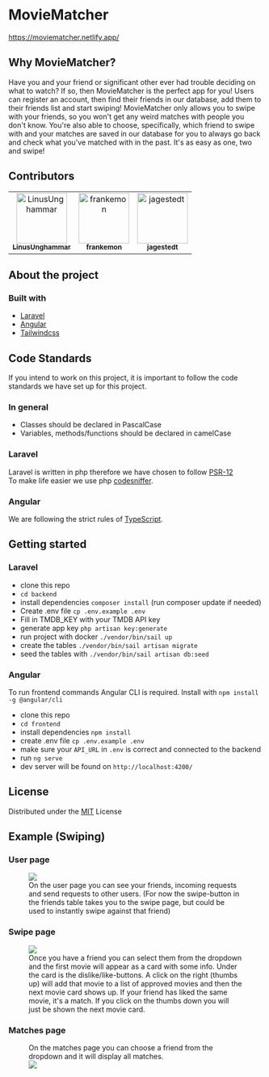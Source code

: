 # MovieMatcher
https://moviematcher.netlify.app/

## Why MovieMatcher?
Have you and your friend or significant other ever had trouble deciding on what to watch? If so, then MovieMatcher is the perfect app for you! Users can register an account, then find their friends in our database, add them to their friends list and start swiping! MovieMatcher only allows you to swipe with your friends, so you won't get any weird matches with people you don't know. You're also able to choose, specifically, which friend to swipe with and your matches are saved in our database for you to always go back and check what you've matched with in the past. It's as easy as one, two and swipe!

## Contributors
<table>
  <tr>
    <td align="center">
        <a href="https://github.com/LinusUnghammar">
            <img src="https://avatars.githubusercontent.com/u/70320500?v=4" width="100;" alt="LinusUnghammar"/>
            <br />
            <sub><b>LinusUnghammar</b></sub>
        </a>
    </td>
    <td align="center">
        <a href="https://github.com/frankemon">
            <img src="https://avatars.githubusercontent.com/u/70698241?v=4" width="100;" alt="frankemon"/>
            <br />
            <sub><b>frankemon</b></sub>
        </a>
    </td>
    <td align="center">
        <a href="https://github.com/jagestedt">
            <img src="https://avatars.githubusercontent.com/u/72127499?v=4" width="100;" alt="jagestedt"/>
            <br />
            <sub><b>jagestedt</b></sub>
        </a>
    </td>
  </tr>
</table>

## About the project

### Built with
- [Laravel](https://laravel.com/)
- [Angular](https://angular.io/)
- [Tailwindcss](https://tailwindcss.com/)

## Code Standards
If you intend to work on this project, it is important to follow the code standards we have set up for this project.

### In general
- Classes should be declared in PascalCase
- Variables, methods/functions should be declared in camelCase

### Laravel
Laravel is written in php therefore we have chosen to follow [PSR-12](https://www.php-fig.org/psr/psr-12/)<br/>
To make life easier we use php [codesniffer](https://github.com/squizlabs/PHP_CodeSniffer).

### Angular
We are following the strict rules of [TypeScript](https://www.typescriptlang.org/).

## Getting started

### Laravel 
- clone this repo
- `cd backend`
- install dependencies `composer install` (run composer update if needed)
- Create .env file `cp .env.example .env`
- Fill in TMDB_KEY with your TMDB API key
- generate app key `php artisan key:generate` 
- run project with docker `./vendor/bin/sail up`
- create the tables `./vendor/bin/sail artisan migrate`
- seed the tables with `./vendor/bin/sail artisan db:seed`

### Angular 
To run frontend commands Angular CLI is required. Install with `npm install -g @angular/cli` 
- clone this repo
- `cd frontend`
- install dependencies `npm install`
- create .env file `cp .env.example .env`
- make sure your `API_URL` in `.env` is correct and connected to the backend
- run `ng serve`
- dev server will be found on `http://localhost:4200/`

## License 
Distributed under the [MIT](https://mit-license.org/) License

## Example (Swiping)
### User page
<figure>
  <img src="https://cdn.discordapp.com/attachments/763816365554532363/851908008145715290/unknown.png"></img>
  <figcaption>On the user page you can see your friends, incoming requests and send requests to other users. (For now the swipe-button in the friends table takes you to the swipe page, but could be used to instantly swipe against that friend)</figcaption>
</figure>

### Swipe page
<figure>
  <img src="https://cdn.discordapp.com/attachments/763816365554532363/851907028564705300/unknown.png"></img>
  <figcaption>Once you have a friend you can select them from the dropdown and the first movie will appear as a card with some info. Under the card is the dislike/like-buttons. A click on the right (thumbs up) will add that movie to a list of approved movies and then the next movie card shows up. If your friend has liked the same movie, it's a match. If you click on the thumbs down you will just be shown the next movie card.</figcaption>
</figure>

### Matches page
<figure>
  <figcaption>On the matches page you can choose a friend from the dropdown and it will display all matches.</figcaption>
  <img src="https://cdn.discordapp.com/attachments/763816365554532363/851910487024861244/unknown.png"></img>
</figure>


